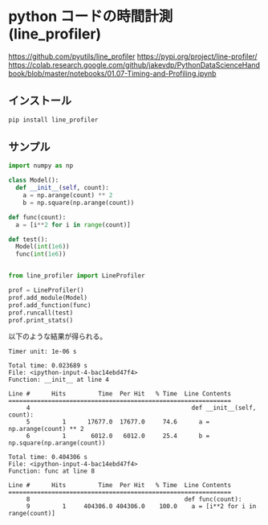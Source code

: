 # python コードの時間計測(line_profiler)

<https://github.com/pyutils/line_profiler>
<https://pypi.org/project/line-profiler/>
<https://colab.research.google.com/github/jakevdp/PythonDataScienceHandbook/blob/master/notebooks/01.07-Timing-and-Profiling.ipynb>

## インストール

```sh
pip install line_profiler
```

## サンプル

```python
import numpy as np

class Model():
  def __init__(self, count):
    a = np.arange(count) ** 2
    b = np.square(np.arange(count))

def func(count):
  a = [i**2 for i in range(count)]

def test():
  Model(int(1e6))
  func(int(1e6))


from line_profiler import LineProfiler

prof = LineProfiler()
prof.add_module(Model)
prof.add_function(func)
prof.runcall(test)
prof.print_stats()
```

以下のような結果が得られる。

```
Timer unit: 1e-06 s

Total time: 0.023689 s
File: <ipython-input-4-bac14ebd47f4>
Function: __init__ at line 4

Line #      Hits         Time  Per Hit   % Time  Line Contents
==============================================================
     4                                             def __init__(self, count):
     5         1      17677.0  17677.0     74.6      a = np.arange(count) ** 2
     6         1       6012.0   6012.0     25.4      b = np.square(np.arange(count))

Total time: 0.404306 s
File: <ipython-input-4-bac14ebd47f4>
Function: func at line 8

Line #      Hits         Time  Per Hit   % Time  Line Contents
==============================================================
     8                                           def func(count):
     9         1     404306.0 404306.0    100.0    a = [i**2 for i in range(count)]
```
